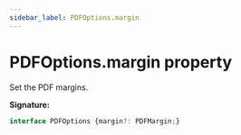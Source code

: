 ```yaml
---
sidebar_label: PDFOptions.margin
---
```

# PDFOptions.margin property

Set the PDF margins.

**Signature:**

```typescript
interface PDFOptions {margin?: PDFMargin;}
```

